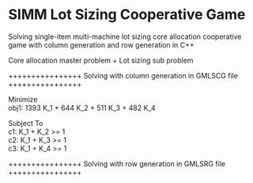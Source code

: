 # SIMM Lot Sizing Cooperative Game
Solving single-item multi-machine lot sizing core allocation cooperative game with column generation and row generation in C++  

Core allocation master problem + Lot sizing sub problem  

++++++++++++++++  Solving with column generation in GMLSCG file ++++++++++++++++  

Minimize  
 obj1: 1393 K_1 + 644 K_2 + 511 K_3 + 482 K_4  
 
Subject To  
 c1: K_1 + K_2 >= 1  
 c2: K_1 + K_3 >= 1  
 c3: K_1 + K_4 >= 1  

++++++++++++++++  Solving with row generation in GMLSRG file  ++++++++++++++++  
